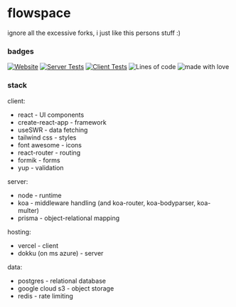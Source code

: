 # flowspace

ignore all the excessive forks, i just like this persons stuff :)

### badges

[![Website](https://img.shields.io/website?down_color=important&down_message=offline&up_color=success&up_message=online&url=https%3A%2F%2Fflowspace.breq.dev%2F)](https://flowspace.breq.dev/)
[![Server Tests](https://img.shields.io/github/workflow/status/breqdev/flowspace/Server%20Tests?event=push&label=server%20tests)](https://github.com/breqdev/flowspace/actions/workflows/jest-server.yml)
[![Client Tests](https://img.shields.io/github/workflow/status/breqdev/flowspace/Client%20Tests?event=push&label=client%20tests)](https://github.com/breqdev/flowspace/actions/workflows/jest-client.yml)
![Lines of code](https://img.shields.io/tokei/lines/github/breqdev/flowspace?color=success)
![made with love](https://img.shields.io/badge/made%20with-%E2%9D%A4%EF%B8%8F-success.svg)

### stack

client:

- react - UI components
- create-react-app - framework
- useSWR - data fetching
- tailwind css - styles
- font awesome - icons
- react-router - routing
- formik - forms
- yup - validation

server:

- node - runtime
- koa - middleware handling (and koa-router, koa-bodyparser, koa-multer)
- prisma - object-relational mapping

hosting:

- vercel - client
- dokku (on ms azure) - server

data:

- postgres - relational database
- google cloud s3 - object storage
- redis - rate limiting
